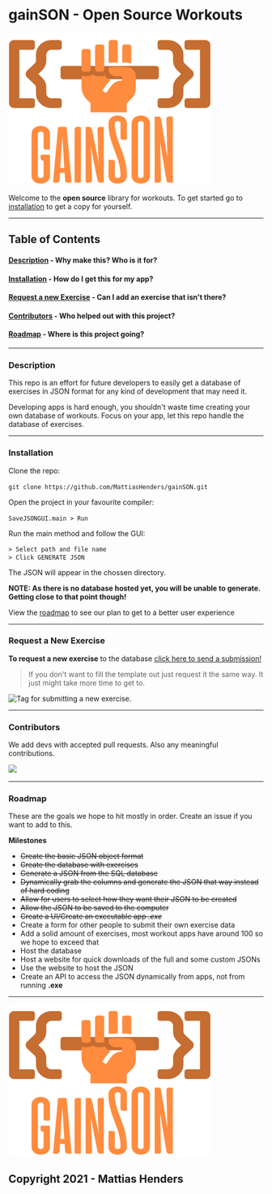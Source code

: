 
# gainSON - Open Source Workouts

![gainSON: Because you didn't tell me a better name in time.](assets/img/logo-small.png)

Welcome to the **open source** library for workouts.
To get started go to [installation](#installation) to get a copy for yourself.

___

## Table of Contents

####  [Description](#description)  - Why make this? Who is it for?
####  [Installation](#installation) - How do I get this for my app?
####  [Request a new Exercise](#request) - Can I add an exercise that isn't there?
####  [Contributors](#contributors) - Who helped out with this project?
####  [Roadmap](#roadmap) - Where is this project going?

___

### <a name="description"></a> Description

This repo is an effort for future developers to easily get a database of exercises in JSON format for any kind of development that may need it.

Developing apps is hard enough, you shouldn't waste time creating your own database of workouts. Focus on your app, let this repo handle the database of exercises.
___

### <a name="installation"></a> Installation

Clone the repo:

```git clone https://github.com/MattiasHenders/gainSON.git```

Open the project in your favourite compiler:

```SaveJSONGUI.main > Run```

Run the main method and follow the GUI:

```
> Select path and file name
> Click GENERATE JSON
```

The JSON will appear in the chossen directory.

**NOTE: As there is no database hosted yet, you will be unable to generate. Getting close to that point though!**

View the [roadmap](#roadmap) to see our plan to get to a better user experience

___

### <a name="request"></a> Request a New Exercise

**To request a new exercise** to the database [click here to send a submission!](https://github.com/MattiasHenders/gainSON/wiki/Template-for-NEW-Exercise) 

> If you don't want to fill the template out just request it the same way. It just might take more time to get to.

![Tag for submitting a new exercise.](assets/img/exerciseRequestTag.png)

___

### <a name="contributors"></a> Contributors

We add devs with accepted pull requests. Also any meaningful contributions.  

<a href="https://github.com/MattiasHenders">
  <img src="https://contrib.rocks/image?repo=MattiasHenders/gainSON" />
</a>

<!-- Made with [contributors-img](https://contrib.rocks) -->
___


### <a name="roadmap"></a> Roadmap

These are the goals we hope to hit mostly in order. 
Create an issue if you want to add to this.

**Milestones**
 - ~~Create the basic JSON object format~~
 - ~~Create the database with exercises~~
 - ~~Generate a JSON from the SQL database~~
 - ~~Dynamically grab the columns and generate the JSON that way instead of hard coding~~
 - ~~Allow for users to select how they want their JSON to be created~~
 - ~~Allow the JSON to be saved to the computer~~
 - ~~Create a UI/Create an executable app *.exe*~~
 - Create a form for other people to submit their own exercise data
 - Add a solid amount of exercises, most workout apps have around 100 so we hope to exceed that
 - Host the database
 - Host a website for quick downloads of the full and some custom JSONs
 - Use the website to host the JSON
 - Create an API to access the JSON dynamically from apps, not from running **.exe**
___

![gainSON: Because you didn't tell me a better name in time.](assets/img/logo-small.png)

## Copyright 2021 - Mattias Henders
